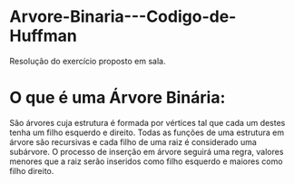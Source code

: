# Arvore-Binaria---Codigo-de-Huffman
Resolução do exercício proposto em sala.
# O que é uma Árvore Binária:
São árvores cuja estrutura é formada por vértices tal que cada um destes tenha um filho esquerdo e direito. Todas as funções de uma estrutura em árvore são recursivas e cada filho de uma raiz é considerado uma subárvore.
O processo de inserção em árvore seguirá uma regra, valores menores que a raiz serão inseridos como filho esquerdo e maiores como filho direito.
